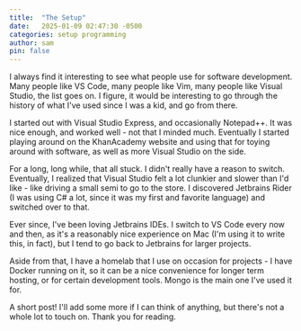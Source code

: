 ```yaml
---
title:  "The Setup"
date:   2025-01-09 02:47:30 -0500
categories: setup programming
author: sam
pin: false
---
```


I always find it interesting to see what people use for software development. Many people like VS Code, many people like Vim, many people like Visual Studio, the list goes on. I figure, it would be interesting to go through the history of what I've used since I was a kid, and go from there.

I started out with Visual Studio Express, and occasionally Notepad++. It was nice enough, and worked well - not that I minded much. Eventually I started playing around on the KhanAcademy website and using that for toying around with software, as well as more Visual Studio on the side.

For a long, long while, that all stuck. I didn't really have a reason to switch. Eventually, I realized that Visual Studio felt a lot clunkier and slower than I'd like - like driving a small semi to go to the store. I discovered Jetbrains Rider (I was using C# a lot, since it was my first and favorite language) and switched over to that.

Ever since, I've been loving Jetbrains IDEs. I switch to VS Code every now and then, as it's a reasonably nice experience on Mac (I'm using it to write this, in fact), but I tend to go back to Jetbrains for larger projects.

Aside from that, I have a homelab that I use on occasion for projects - I have Docker running on it, so it can be a nice convenience for longer term hosting, or for certain development tools. Mongo is the main one I've used it for.

A short post! I'll add some more if I can think of anything, but there's not a whole lot to touch on. Thank you for reading.